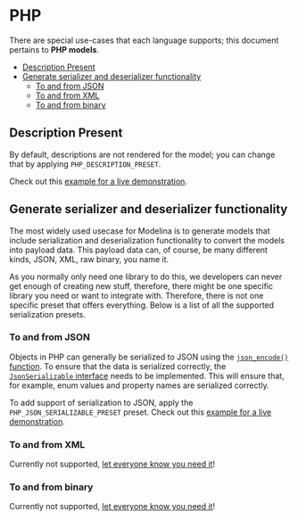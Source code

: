 # PHP
There are special use-cases that each language supports; this document pertains to **PHP models**.

<!-- toc is generated with GitHub Actions do not remove toc markers -->

<!-- toc -->

- [Description Present](#description-present)
- [Generate serializer and deserializer functionality](#generate-serializer-and-deserializer-functionality)
  * [To and from JSON](#to-and-from-json)
  * [To and from XML](#to-and-from-xml)
  * [To and from binary](#to-and-from-binary)

<!-- tocstop -->

## Description Present

By default, descriptions are not rendered for the model; you can change that by applying `PHP_DESCRIPTION_PRESET`.

Check out this [example for a live demonstration](../../examples/php-generate-documentation-preset).

## Generate serializer and deserializer functionality

The most widely used usecase for Modelina is to generate models that include serialization and deserialization functionality to convert the models into payload data.
This payload data can, of course, be many different kinds, JSON, XML, raw binary, you name it.

As you normally only need one library to do this, we developers can never get enough of creating new stuff, therefore, there might be one specific library you need or want to integrate with.
Therefore, there is not one specific preset that offers everything. Below is a list of all the supported serialization presets. 

### To and from JSON

Objects in PHP can generally be serialized to JSON using the [`json_encode()` function](https://www.php.net/manual/en/function.json-encode.php).
To ensure that the data is serialized correctly, the [`JsonSerializable` interface](https://www.php.net/manual/en/class.jsonserializable.php) needs to be implemented.
This will ensure that, for example, enum values and property names are serialized correctly.

To add support of serialization to JSON, apply the `PHP_JSON_SERIALIZABLE_PRESET` preset.
Check out this [example for a live demonstration](../../examples/php-generate-json-serializable-preset).


### To and from XML

Currently not supported, [let everyone know you need it](https://github.com/asyncapi/modelina/issues/new?assignees=&labels=enhancement&template=enhancement.md)!

### To and from binary

Currently not supported, [let everyone know you need it](https://github.com/asyncapi/modelina/issues/new?assignees=&labels=enhancement&template=enhancement.md)!
